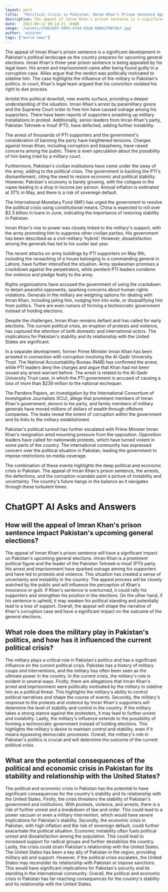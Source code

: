 ```yaml
---
layout: post
title:  "Political Crisis in Pakistan: Imran Khan's Prison Sentence Appealed"
description: The appeal of Imran Khan's prison sentence is a significant development in Pakistan's political landscape as the country prepares for upcoming general elections.
date:   2023-08-12 00:14:21 -0400
image: '/assets/c54b1b07-5093-47a4-93a9-b80d1f087def.jpg'
author: 'winston'
tags: ["world news"]
---
```


The appeal of Imran Khan's prison sentence is a significant development in Pakistan's political landscape as the country prepares for upcoming general elections. Imran Khan's three-year prison sentence is being appealed by his legal team. His arrest and imprisonment came after being found guilty in a corruption case. Allies argue that the verdict was politically motivated to sideline him. The case highlights the influence of the military in Pakistan's politics. In court, Khan's legal team argued that his conviction violated his right to due process.

Amidst this political downfall, new events surface, providing a deeper understanding of the situation. Imran Khan's arrest by paramilitary goons and the Supreme Court order to free him have caused outrage among his supporters. There have been reports of supporters smashing up military installations in protest. Additionally, senior leaders from Imran Khan's party, Pakistan Tehreek-e-Insaf (PTI), have defected, adding further instability.

The arrest of thousands of PTI supporters and the government's consideration of banning the party have heightened tensions. Charges against Imran Khan, including corruption and blasphemy, have raised concerns among the public. There is even speculation about the possibility of him being tried by a military court.

Furthermore, Pakistan's civilian institutions have come under the sway of the army, adding to the political crisis. The government is backing the PTI's dismantlement, citing the need to restore economic and political stability. However, Pakistan's economy is barely growing, with the collapse in the rupee leading to a drop in income per person. Annual inflation is estimated at 37% in May, and there is a risk of sovereign default.

The International Monetary Fund (IMF) has urged the government to resolve the political crisis using constitutional means. China is expected to roll over $2.3 billion in loans in June, indicating the importance of restoring stability in Pakistan.

Imran Khan's rise to power was closely linked to the military's support, with the army promoting him to suppress other civilian parties. His government has been described as a civil-military 'hybrid.' However, dissatisfaction among the generals has led to his ouster last year.

The recent attacks on army buildings by PTI supporters on May 9th, including the ransacking of a house belonging to a commanding general in Lahore, have further intensified the situation. Army spokesman promises a crackdown against the perpetrators, while penitent PTI leaders condemn the violence and pledge fealty to the army.

Rights organizations have accused the government of using the crackdown to detain peaceful opponents, sparking concerns about human rights violations. Generals in the military are weighing options for dealing with Imran Khan, including jailing him, nudging him into exile, or disqualifying him from politics. There are even rumors of forming a technocratic government instead of holding elections.

Despite the challenges, Imran Khan remains defiant and has called for early elections. The current political crisis, an eruption of protests and violence, has captured the attention of both domestic and international actors. The implications for Pakistan's stability and its relationship with the United States are significant.

In a separate development, former Prime Minister Imran Khan has been arrested in connection with corruption involving the Al-Qadir University Trust. The National Accountability Bureau (NAB) has confirmed the arrest, while PTI leaders deny the charges and argue that Khan had not been issued any arrest warrant before. The arrest is related to the Al-Qadir University Trust case, in which the PTI government is accused of causing a loss of more than $239 million to the national exchequer.

The Pandora Papers, an investigation by the International Consortium of Investigative Journalists (ICIJ), allege that prominent members of Imran Khan's government, donors to his party, and family members of military generals have moved millions of dollars of wealth through offshore companies. The leaks reveal the extent of corruption within the government and its links to the military establishment.

Pakistan's political turmoil has further escalated with Prime Minister Imran Khan's resignation amid mounting pressure from the opposition. Opposition leaders have called for nationwide protests, which have turned violent in some parts of the country. The international community has expressed concern over the political situation in Pakistan, leading the government to impose restrictions on media coverage.

The combination of these events highlights the deep political and economic crisis in Pakistan. The appeal of Imran Khan's prison sentence, the arrests, the defections, and the corruption scandals paint a picture of instability and uncertainty. The country's future hangs in the balance as it navigates through these turbulent times.


# ChatGPT AI Asks and Answers
## How will the appeal of Imran Khan's prison sentence impact Pakistan's upcoming general elections?
The appeal of Imran Khan's prison sentence will have a significant impact on Pakistan's upcoming general elections. Imran Khan is a prominent political figure and the leader of the Pakistan Tehreek-e-Insaf (PTI) party. His arrest and imprisonment have sparked outrage among his supporters and have led to protests and violence. This situation has created a sense of uncertainty and instability in the country. The appeal process will be closely watched by the public and will influence the perception of Khan's innocence or guilt. If Khan's sentence is overturned, it could rally his supporters and strengthen his position in the elections. On the other hand, if his sentence is upheld, it may weaken his political standing and potentially lead to a loss of support. Overall, the appeal will shape the narrative of Khan's corruption case and have a significant impact on the outcome of the general elections.

## What role does the military play in Pakistan's politics, and how has it influenced the current political crisis?
The military plays a critical role in Pakistan's politics and has a significant influence on the current political crisis. Pakistan has a history of military coups and interventions, and the military has often been seen as the ultimate power in the country. In the current crisis, the military's role is evident in several ways. Firstly, there are allegations that Imran Khan's arrest and imprisonment were politically motivated by the military to sideline him as a political threat. This highlights the military's ability to control political narratives and shape the course of events. Secondly, the military's response to the protests and violence by Imran Khan's supporters will determine the level of stability and control in the country. If the military takes a strong stance against the protesters, it may lead to further unrest and instability. Lastly, the military's influence extends to the possibility of forming a technocratic government instead of holding elections. This highlights the military's desire to maintain control and stability, even if it means bypassing democratic processes. Overall, the military's role in Pakistan's politics is crucial and will determine the outcome of the current political crisis.

## What are the potential consequences of the political and economic crisis in Pakistan for its stability and relationship with the United States?
The political and economic crisis in Pakistan has the potential to have significant consequences for the country's stability and its relationship with the United States. Firstly, the crisis threatens the stability of Pakistan's government and institutions. With protests, violence, and arrests, there is a risk of further unrest and a breakdown of law and order. This could lead to a power vacuum or even a military intervention, which would have severe implications for Pakistan's stability. Secondly, the economic crisis in Pakistan, with high inflation and the risk of sovereign default, could further exacerbate the political situation. Economic instability often fuels political unrest and dissatisfaction among the population. This could lead to increased support for radical groups and further destabilize the country. Lastly, the crisis could strain Pakistan's relationship with the United States. The United States has been a key ally of Pakistan in the region, providing military aid and support. However, if the political crisis escalates, the United States may reconsider its relationship with Pakistan or impose sanctions. This would have significant implications for Pakistan's security and its standing in the international community. Overall, the political and economic crisis in Pakistan has far-reaching consequences for the country's stability and its relationship with the United States.

